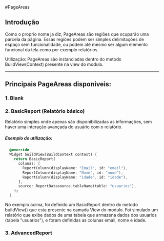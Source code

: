 #PageAreas

## Introdução
Como o proprio nome ja diz, PageAreas são regiões que ocuparão uma parcela da página. Essas regiões podem ser simples delimitações de espaço sem funcionalidade, ou podem até mesmo ser algum elemento funcional da tela como por exemplo relatórios.  

Utilização: PageAreas são instanciadas dentro do metodo BuildView(Context) presente na view do modulo. 

---

## Principais PageAreas disponiveis: 

### 1. Blank 

### 2. BasicReport (Relatório básico)

Relatório simples onde apenas são disponibilizadas as informações, sem haver uma interação avançada do usuário com o relatório.  

##### Exemplo de utilização: 

``` dart  linenums="1"
  @override
  Widget buildView(BuildContext context) {
    return BasicReport(
      colunas: [
        ReportColumn(displayName: "Email", id: "email"),
        ReportColumn(displayName: "Nome", id: "nome"),
        ReportColumn(displayName: "idade", id: "idade"),
      ],
      source: ReportDatasource.tableName(table: "usuarios"),
    );
  }

```

No exemplo acima, foi definido um BasicReport dentro do metodo buildView() que esta presente na camada View do modulo. Foi simulado um relatório que exibe dados de uma tabela que armazena dados dos usuarios (tabela "usuarios"), e foram definidas as colunas email, nome e idade. 
### 3. AdvancedReport 